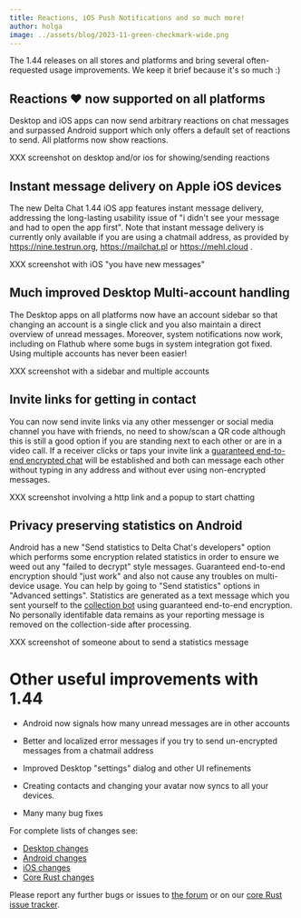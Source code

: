 ```yaml
---
title: Reactions, iOS Push Notifications and so much more!
author: holga
image: ../assets/blog/2023-11-green-checkmark-wide.png
---
```


The 1.44 releases on all stores and platforms and bring
several often-requested usage improvements.
We keep it brief because it's so much :) 

## Reactions ❤️  now supported on all platforms 

Desktop and iOS apps can now send arbitrary reactions 
on chat messages and surpassed Android support 
which only offers a default set of reactions to send. 
All platforms now show reactions. 

XXX screenshot on desktop and/or ios for showing/sending reactions

## Instant message delivery on Apple iOS devices

The new Delta Chat 1.44 iOS app features instant message delivery,
addressing the long-lasting usability issue of 
"i didn't see your message and had to open the app first".
Note that instant message delivery is currently 
only available if you are using a chatmail address,
as provided by https://nine.testrun.org, 
https://mailchat.pl or https://mehl.cloud .

XXX screenshot with iOS "you have new messages" 

## Much improved Desktop Multi-account handling 

The Desktop apps on all platforms now have an account sidebar
so that changing an account is a single click
and you also maintain a direct overview of unread messages. 
Moreover, system notifications now work, including on Flathub 
where some bugs in system integration got fixed. 
Using multiple accounts has never been easier! 

XXX screenshot with a sidebar and multiple accounts

## Invite links for getting in contact 

You can now send invite links via any other messenger 
or social media channel you have with friends,
no need to show/scan a QR code although this is
still a good option if you are standing next to each other 
or are in a video call. 
If a receiver clicks or taps your invite link 
a [guaranteed end-to-end encrypted chat](https://delta.chat/en/2023-11-23-jumbo-42) 
will be established and both can message each other
without typing in any address and without ever using non-encrypted messages. 

XXX screenshot involving a http link and a popup to start chatting 

## Privacy preserving statistics on Android 

Android has a new "Send statistics to Delta Chat's developers" option
which performs some encryption related statistics in order to ensure
we weed out any "failed to decrypt" style messages. 
Guaranteed end-to-end encryption should "just work" 
and also not cause any troubles on multi-device usage. 
You can help by going to "Send statistics" options in "Advanced settings". 
Statistics are generated as a text message which you sent yourself 
to the [collection bot](https://github.com/deltachat/self_reporting_bot/blob/main/self_reporting_bot.py) using guaranteed end-to-end encryption. 
No personally identifable data remains as your reporting message 
is removed on the collection-side after processing. 

XXX screenshot of someone about to send a statistics message 


# Other useful improvements with 1.44 
 
- Android now signals how many unread messages are in other accounts 

- Better and localized error messages if you try to send un-encrypted
  messages from a chatmail address 

- Improved Desktop "settings" dialog and other UI refinements 

- Creating contacts and changing your avatar now syncs to all your devices. 

- Many many bug fixes 

For complete lists of changes see: 

- [Desktop changes](https://github.com/deltachat/deltachat-desktop/blob/master/CHANGELOG.md) 
- [Android changes](https://github.com/deltachat/deltachat-android/blob/master/CHANGELOG.md) 
- [iOS changes](https://github.com/deltachat/deltachat-ios/blob/master/CHANGELOG.md) 
- [Core Rust changes](https://github.com/deltachat/deltachat-core-rust/blob/main/CHANGELOG.md) 

Please report any further bugs or issues to [the forum](https://support.delta.chat) 
or on our [core Rust issue tracker](https://github.com/deltachat/deltachat-core-rust/issues).
